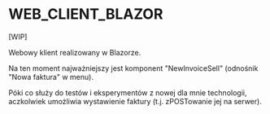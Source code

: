 # WEB_CLIENT_BLAZOR

[WIP]

Webowy klient realizowany w Blazorze.

Na ten moment najważniejszy jest komponent "NewInvoiceSell" (odnośnik "Nowa faktura" w menu).

Póki co służy do testów i eksperymentów z nowej dla mnie technologii,
aczkolwiek umożliwia wystawienie faktury (t.j. zPOSTowanie jej na serwer).
